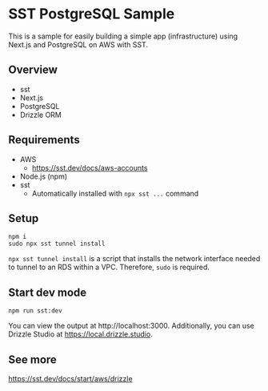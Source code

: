 # SST PostgreSQL Sample

This is a sample for easily building a simple app (infrastructure) using Next.js and PostgreSQL on AWS with SST.

## Overview

- sst
- Next.js
- PostgreSQL
- Drizzle ORM

## Requirements

- AWS
  - https://sst.dev/docs/aws-accounts
- Node.js (npm)
- sst
  - Automatically installed with `npx sst ...` command

## Setup

```
npm i
sudo npx sst tunnel install
```

`npx sst tunnel install` is a script that installs the network interface needed to tunnel to an RDS within a VPC. Therefore, `sudo` is required.

## Start dev mode

```
npm run sst:dev
```

You can view the output at http://localhost:3000.
Additionally, you can use Drizzle Studio at https://local.drizzle.studio.

## See more

https://sst.dev/docs/start/aws/drizzle
